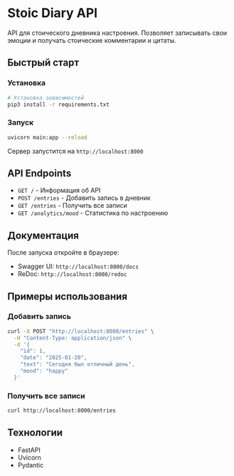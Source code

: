 # Stoic Diary API

API для стоического дневника настроения. Позволяет записывать свои эмоции и получать стоические комментарии и цитаты.

## Быстрый старт

### Установка

```bash
# Установка зависимостей
pip3 install -r requirements.txt
```

### Запуск

```bash
uvicorn main:app --reload
```

Сервер запустится на `http://localhost:8000`

## API Endpoints

- `GET /` - Информация об API
- `POST /entries` - Добавить запись в дневник
- `GET /entries` - Получить все записи
- `GET /analytics/mood` - Статистика по настроению

## Документация

После запуска откройте в браузере:
- Swagger UI: `http://localhost:8000/docs`
- ReDoc: `http://localhost:8000/redoc`

## Примеры использования

### Добавить запись

```bash
curl -X POST "http://localhost:8000/entries" \
  -H "Content-Type: application/json" \
  -d '{
    "id": 1,
    "date": "2025-01-20",
    "text": "Сегодня был отличный день",
    "mood": "happy"
  }'
```

### Получить все записи

```bash
curl http://localhost:8000/entries
```

## Технологии

- FastAPI
- Uvicorn
- Pydantic


